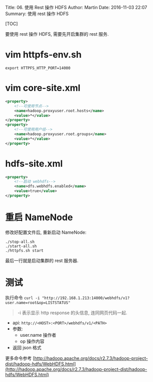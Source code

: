 Title: 06. 使用 Rest 操作 HDFS
Author: Martin
Date: 2016-11-03 22:07
Summary: 使用 rest 操作 HDFS

[TOC]

要使用 rest 操作 HDFS, 需要先开启集群的 rest 服务.

# vim httpfs-env.sh
```shell
export HTTPFS_HTTP_PORT=14000
```

# vim core-site.xml
```xml
<property>
    <!--可使用节点-->
    <name>hadoop.proxyuser.root.hosts</name>
    <value>*</value>
</property>
<property>
    <!--可使用用户组-->
    <name>hadoop.proxyuser.root.groups</name>
    <value>*</value>
</property>
```

# hdfs-site.xml
```xml
<property>
    <!--启动 webhdfs-->
    <name>dfs.webhdfs.enabled</name>
    <value>true</value>
</property>
```

# 重启 NameNode
修改好配置文件后, 重新启动 NameNode:

```
./stop-all.sh
./start-all.sh
./httpfs.sh start
```

最后一行就是启动集群的 rest 服务器.

# 测试
执行命令 `curl -i "http://192.168.1.213:14000/webhdfs/v1?user.name=root&op=LISTSTATUS"`

> \-i 表示显示 http response 的头信息, 连同网页代码一起.

- api: `http://<HOST>:<PORT>/webhdfs/v1/<PATH>`
- 参数:
    + user.name 操作者
    + op 操作内容
- 返回 json 格式

更多命令参考 [http://hadoop.apache.org/docs/r2.7.3/hadoop-project-dist/hadoop-hdfs/WebHDFS.html](http://hadoop.apache.org/docs/r2.7.3/hadoop-project-dist/hadoop-hdfs/WebHDFS.html)
